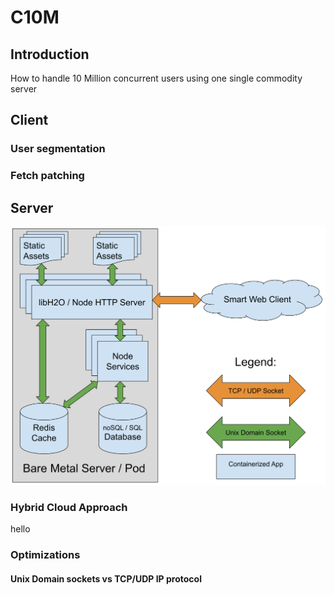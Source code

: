 # C10M
## Introduction
How to handle 10 Million concurrent users using one single commodity server 
## Client
### User segmentation
### Fetch patching
## Server
![Server Layout](https://raw.githubusercontent.com/alberto-esposito/C10M/master/assets/server.svg)
### Hybrid Cloud Approach
hello
### Optimizations
#### Unix Domain sockets vs TCP/UDP IP protocol
<!--stackedit_data:
eyJoaXN0b3J5IjpbLTQzMDcxMDAwNiw1OTY5MjQzNl19
-->